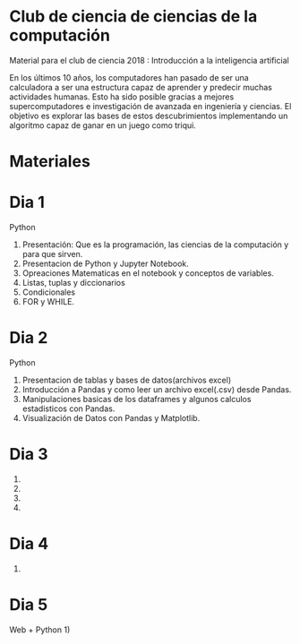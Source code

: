 # Club de ciencia de ciencias de la computación

Material para el club de ciencia 2018 : Introducción a la inteligencia artificial

En los últimos 10 años, los computadores han pasado de ser una calculadora a ser una estructura capaz de aprender y predecir muchas actividades humanas. Esto ha sido posible gracias a mejores supercomputadores e investigación de avanzada en ingeniería y ciencias. El objetivo es explorar las bases de estos descubrimientos implementando un algoritmo capaz de ganar en un juego como triqui.  

# Materiales


# Dia 1
Python
1) Presentación: Que es la programación, las ciencias de la computación y para que sirven.
2) Presentacion de Python y Jupyter Notebook.
3) Opreaciones Matematicas en el notebook y conceptos de variables.
4) Listas, tuplas y diccionarios
5) Condicionales
6) FOR y WHILE.

# Dia 2
Python
1) Presentacion de tablas y bases de datos(archivos excel)
2) Introducción a Pandas y como leer un archivo excel(.csv) desde Pandas.
3) Manipulaciones basicas de los dataframes y algunos calculos estadisticos con Pandas.
4) Visualización de Datos con Pandas y Matplotlib.

# Dia 3

1) 
2) 
3) 
4) 

# Dia 4

1) 

# Dia 5
Web + Python
1) 
